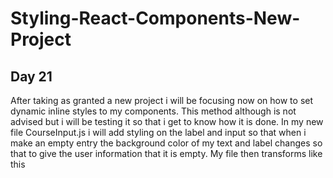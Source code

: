 # Styling-React-Components-New-Project  
## Day 21  
After taking as granted a new project i will be focusing now on how to set dynamic inline styles to my components. This method although is not advised but i will be testing it so that i get to know how it is done. In my new file CourseInput.js i will add styling on the label and input so that when i make an empty entry the background color of my text and label changes so that to give the user information that it is empty. My file then transforms like this 

